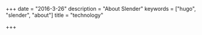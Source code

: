 +++
date = "2016-3-26"
description = "About Slender"
keywords = ["hugo", "slender", "about"]
title = "technology"

+++

